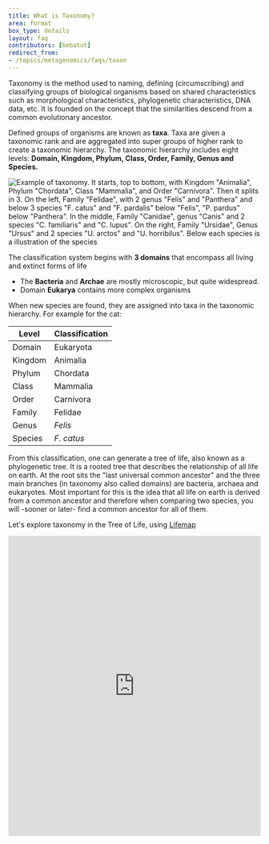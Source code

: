 ```yaml
---
title: What is Taxonomy?
area: format
box_type: details
layout: faq
contributors: [bebatut]
redirect_from:
- /topics/metagenomics/faqs/taxon
---
```


Taxonomy is the method used to naming, defining (circumscribing) and classifying groups of biological organisms based on shared characteristics such as morphological characteristics, phylogenetic characteristics, DNA data, etc. It is founded on the concept that the similarities descend from a common evolutionary ancestor.

Defined groups of organisms are known as **taxa**. Taxa are given a taxonomic rank and are aggregated into super groups of higher rank to create a taxonomic hierarchy. The taxonomic hierarchy includes eight levels: **Domain, Kingdom, Phylum, Class, Order, Family, Genus and Species.**

![Example of taxonomy. It starts, top to bottom, with Kingdom "Animalia", Phylum "Chordata", Class "Mammalia", and Order "Carnivora". Then it splits in 3. On the left, Family "Felidae", with 2 genus "Felis" and "Panthera" and below 3 species "F. catus" and "F. pardalis" below "Felis", "P. pardus" below "Panthera". In the middle, Family "Canidae", genus "Canis" and 2 species "C. familiaris" and "C. lupus". On the right, Family "Ursidae", Genus "Ursus" and 2 species "U. arctos" and "U. horribilus". Below each species is a illustration of the species]({{site.baseurl}}/topics/microbiome/faqs/images/taxonomy.png)

The classification system begins with **3 domains** that encompass all living and extinct forms of life
- The **Bacteria** and **Archae** are mostly microscopic, but quite widespread.
- Domain **Eukarya** contains more complex organisms

When new species are found, they are assigned into taxa in the taxonomic hierarchy. For example for the cat:

Level | Classification
--- | ---
Domain | Eukaryota
Kingdom | Animalia
Phylum | Chordata
Class | Mammalia
Order | Carnivora
Family | Felidae
Genus | *Felis*
Species | *F. catus*

From this classification, one can generate a tree of life, also known as a phylogenetic tree. It is a rooted tree that describes the relationship of all life on earth. At the root sits the "last universal common ancestor" and the three main branches (in taxonomy also called domains) are bacteria, archaea and eukaryotes. Most important for this is the idea that all life on earth is derived from a common ancestor and therefore when comparing two species, you will -sooner or later- find a common ancestor for all of them.

Let's explore taxonomy in the Tree of Life, using [Lifemap](https://lifemap.univ-lyon1.fr/)

<iframe id="Lifemap" src="https://lifemap.univ-lyon1.fr/explore.html" frameBorder="0" width="100%" height="600px"></iframe>
